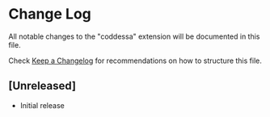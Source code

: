 # Change Log

All notable changes to the "coddessa" extension will be documented in this file.

Check [Keep a Changelog](http://keepachangelog.com/) for recommendations on how to structure this file.

## [Unreleased]

- Initial release
